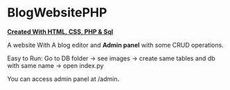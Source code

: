 # BlogWebsitePHP

<b><u>Created With HTML, CSS, PHP & Sql</u></b>

A website With A blog editor and <b>Admin panel</b> with some CRUD operations. 

Easy to Run:
Go to DB folder -> see images -> create same tables and db with same name -> open index.py

You can access admin panel at /admin.
